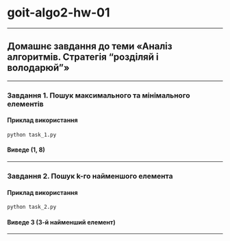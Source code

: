# goit-algo2-hw-01

___

## Домашнє завдання до теми «Аналіз алгоритмів. Стратегія “розділяй і володарюй”»

___

### Завдання 1. Пошук максимального та мінімального елементів

#### Приклад використання
```
python task_1.py
```
#### Виведе (1, 8)

___

### Завдання 2. Пошук k-го найменшого елемента

#### Приклад використання
```
python task_2.py
```
#### Виведе 3 (3-й найменший елемент)
___